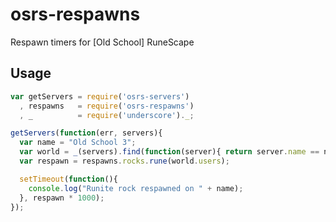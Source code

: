
# osrs-respawns

Respawn timers for \[Old School\] RuneScape

## Usage

```js
var getServers = require('osrs-servers')
  , respawns   = require('osrs-respawns')
  , _          = require('underscore')._;

getServers(function(err, servers){
  var name = "Old School 3";
  var world = _(servers).find(function(server){ return server.name == name; });
  var respawn = respawns.rocks.rune(world.users);

  setTimeout(function(){
    console.log("Runite rock respawned on " + name);
  }, respawn * 1000);
});
```



